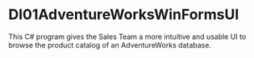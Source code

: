 # DI01AdventureWorksWinFormsUI

This C# program gives the Sales Team a more intuitive and usable UI to browse the product catalog of an AdventureWorks database.